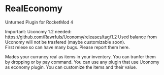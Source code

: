 # RealEconomy
Unturned Plugin for RocketMod 4

Important: Uconomy 1.2 needed: https://github.com/Rawrfuls/Uconomy/releases/tag/1.2
           Used balance from Uconomy will not be trasfered (maybe customizable soon).           
           First relese so can have many bugs. Please report them here.

Mades your currancy real as items in your inventory. You can tranfer them by dropping or by pay command.
You can use any plugin that use Uconomy as economy plugin. You can customize the items and their value.
